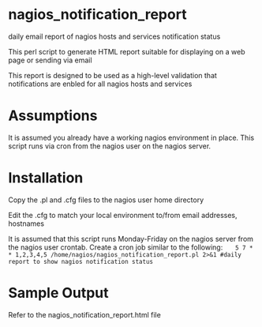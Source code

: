 # nagios_notification_report
daily email report of nagios hosts and services notification status

This perl script to generate HTML report suitable for displaying on a web page or sending via email

This report is designed to be used as a high-level validation that notifications are enbled for all nagios hosts and services


# Assumptions
It is assumed you already have a working nagios environment in place.  This script runs via cron from the nagios user on the nagios server.

# Installation 

Copy the .pl and .cfg files to the nagios user home directory

Edit the .cfg to match your local environment to/from email addresses, hostnames

It is assumed that this script runs Monday-Friday on the nagios server from the nagios user crontab.  Create a cron job similar to the following:
 ```    5 7 * * 1,2,3,4,5 /home/nagios/nagios_notification_report.pl 2>&1 #daily report to show nagios notification status  ```

# Sample Output

Refer to the nagios_notification_report.html file


